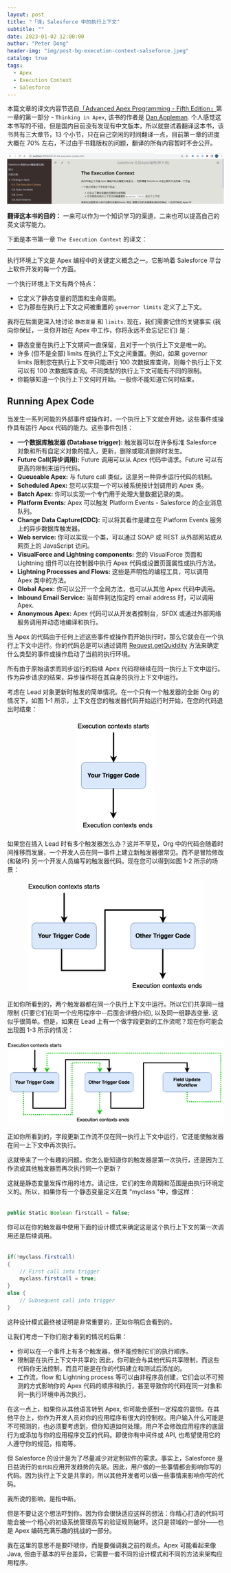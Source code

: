 ```yaml
---
layout: post
title: "「译」Salesforce 中的执行上下文"
subtitle: ""
date: 2023-01-02 12:00:00
author: "Peter Dong"
header-img: "img/post-bg-execution-context-salseforce.jpeg"
catalog: true
tags:
  - Apex
  - Execution Context
  - Salesforce
---
```


本篇文章的译文内容节选自[「Advanced Apex Programming - Fifth Edition」](https://advancedapex.com/)第一章的第一部分 - `Thinking in Apex`, 该书的作者是 [Dan Appleman](https://twitter.com/danappleman). 个人感觉这本书写的不错，但是国内目前没有发现有中文版本，所以就尝试着翻译这本书，该书共有三大章节，13 个小节，只在自己空闲的时间翻译一点，目前第一章的进度大概在 70% 左右，不过由于书籍版权的问题，翻译的所有内容暂时不会公开。

![img](/img/in-post/post-bg-advanced-apex-programming.png)

**翻译这本书的目的：** 一来可以作为一个知识学习的渠道，二来也可以提高自己的英文读写能力。

下面是本书第一章 `The Execution Context` 的译文：

---

执行环境上下文是 Apex 编程中的关键定义概念之一。它影响着 Salesforce 平台上软件开发的每一个方面。

一个执行环境上下文有两个特点：

* 它定义了静态变量的范围和生命周期。
* 它为那些在执行上下文之间被重置的 `governor limits` 定义了上下文。

我将在后面更深入地讨论 `静态变量` 和 `limits`. 现在，我们需要记住的关键事实 (我向你保证，一旦你开始在 Apex 中工作，你将永远不会忘记它们) 是：

* 静态变量在执行上下文期间一直保留，且对于一个执行上下文是唯一的。
* 许多 (但不是全部) limits 在执行上下文之间重置。例如，如果 governor limits 限制您在执行上下文中只能进行 100 次数据库查询，则每个执行上下文可以有 100 次数据库查询。不同类型的执行上下文可能有不同的限制。
* 你能够知道一个执行上下文何时开始。一般你不能知道它何时结束。

## Running Apex Code

当发生一系列可能的外部事件或操作时，一个执行上下文就会开始，这些事件或操作具有运行 Apex 代码的能力。这些事件包括：

* **一个数据库触发器 (Database trigger):** 触发器可以在许多标准 Salesforce 对象和所有自定义对象的插入，更新，删除或取消删除时发生。
* **Future Call(异步调用):** Future 调用可以从 Apex 代码中请求。Future 可以有更高的限制来运行代码。
* **Queueable Apex:** 与 future call 类似，这是另一种异步运行代码的机制。
* **Scheduled Apex:** 您可以实现一个可以被系统按计划调用的 Apex 类。
* **Batch Apex:** 你可以实现一个专门用于处理大量数据记录的类。
* **Platform Events:** Apex 可以触发 Platform Events - Salesforce 的企业消息队列。
* **Change Data Capture(CDC):** 可以将其看作是建立在 Platform Events 服务上的异步数据库触发器。
* **Web service:** 你可以实现一个类，可以通过 SOAP 或 REST 从外部网站或从网页上的 JavaScript 访问。
* **VisualForce and Lightning components:** 您的 VisualForce 页面和 Lightning 组件可以在控制器中执行 Apex 代码或设置页面属性或执行方法。
* **Lightning Processes and Flows:** 这些是声明性的编程工具，可以调用 Apex 类中的方法。
* **Global Apex:** 你可以公开一个全局方法，也可以从其他 Apex 代码中调用。
* **Inbound Email Service:** 当邮件到达指定的 email address 时，可以调用 Apex.
* **Anonymous Apex:** Apex 代码可以从开发者控制台，SFDX 或通过外部网络服务调用并动态地编译和执行。

当 Apex 的代码由于任何上述这些事件或操作而开始执行时，那么它就会在一个执行上下文中运行。你的代码总是可以通过调用 [Request.getQuiddity](https://developer.salesforce.com/docs/atlas.en-us.apexref.meta/apexref/apex_class_System_Request.htm#apex_System_Request_getQuiddity) 方法来确定什么类型的事件或操作启动了当前的执行环境。

所有由于原始请求而同步运行的后续 Apex 代码将继续在同一执行上下文中运行。作为异步请求的结果，异步操作将在其自身的执行上下文中运行。

考虑在 Lead 对象更新时触发的简单情况。在一个只有一个触发器的全新 Org 的情况下，如图 1-1 所示，上下文在您的触发器代码开始运行时开始，在您的代码退出时结束：

<p align="center">
    <img src="/img/in-post/trigger-execution-context_1-1.png">
</p>

如果您在插入 Lead 时有多个触发器怎么办？这并不罕见，Org 中的代码会随着时间推移而发展，一个开发人员在同一事件上建立新触发器很常见。而不是冒险修改 (和破坏) 另一个开发人员编写的触发器代码。现在您可以得到如图 1-2 所示的场景：

<p align="center">
    <img src="/img/in-post/trigger-execution-context_1-2.png">
</p>

正如你所看到的，两个触发器都在同一个执行上下文中运行。所以它们共享同一组限制 (只要它们在同一个应用程序中--后面会详细介绍), 以及同一组静态变量.
这似乎很简单。但是，如果在 Lead 上有一个做字段更新的工作流呢？现在你可能会出现图 1-3 所示的情况：

<p align="center">
    <img src="/img/in-post/trigger-execution-context_1-3.png">
</p>

正如你所看到的，字段更新工作流不仅在同一执行上下文中运行，它还能使触发器在同一上下文中再次执行。

这就带来了一个有趣的问题。你怎么能知道你的触发器是第一次执行，还是因为工作流或其他触发器而再次执行同一个更新？

这就是静态变量发挥作用的地方。请记住，它们的生命周期和范围是由执行环境定义的。所以，如果你有一个静态变量定义在类 "myclass "中，像这样：

```java

public Static Boolean firstcall = false;

```

你可以在你的触发器中使用下面的设计模式来确定这是这个执行上下文的第一次调用还是后续调用。

```java

if(!myclass.firstcall)
{
    // First call into trigger
    myclass.firstcall = true;
}
else {
    // Subsequent call into trigger
}

```

这种设计模式最终被证明是非常重要的，正如你稍后会看到的。

让我们考虑一下你们刚才看到的情况的后果：

* 你可以在一个事件上有多个触发器，但不能控制它们的执行顺序。
* 限制是在执行上下文中共享的; 因此，你可能会与其他代码共享限制，而这些代码你无法控制，而且可能是在你的代码建立和测试后添加的。
* 工作流，flow 和 Lightning process 等可以由非程序员创建，它们会以不可预测的方式影响你的 Apex 代码的顺序和执行，甚至导致你的代码在同一对象和同一执行环境中再次执行。

在这一点上，如果你从其他语言转到 Apex, 你可能会感到一定程度的震惊。在其他平台上，你作为开发人员对你的应用程序有很大的控制权。用户输入什么可能是不可预测的，也必须要考虑到，但你知道如何处理。用户不会修改应用程序的底层行为或添加与你的应用程序交互的代码。即使你有中间件或 API, 也希望使用它的人遵守你的规范，指南等。

但 Salesforce 的设计是为了尽量减少对定制软件的需求。事实上，Salesforce 是日益流行的`低代码`应用开发趋势的先驱。因此，用户做的一些事情都会影响你写的代码。因为执行上下文是共享的，所以其他开发者可以做一些事情来影响你写的代码。

我所说的影响，是指中断。

但是不要让这个想法吓到你。因为你会很快适应这样的想法：你精心打造的代码可能会被一个粗心的初级系统管理员写的验证规则破坏。这只是领域的一部分——也是 Apex 编码充满乐趣的挑战的一部分。

我在这里的意思不是要吓唬你，而是要强调我之前的观点。Apex 可能看起来像 Java, 但由于基本的平台差异，它需要一套不同的设计模式和不同的方法来架构应用程序。
